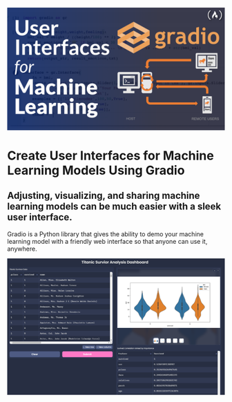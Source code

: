 ![alt text](/gradio.png)

# Create User Interfaces for Machine Learning Models Using Gradio

## Adjusting, visualizing, and sharing machine learning models can be much easier with a sleek user interface.

Gradio is a Python library that gives the ability to demo your machine learning model with a friendly web interface so that anyone can use it, anywhere.

![alt text](/titanic.png)

